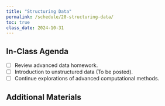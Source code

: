 ```yaml
---
title: "Structuring Data"
permalink: /schedule/20-structuring-data/
toc: true
class_date: 2024-10-31
---
```


## In-Class Agenda

- [ ] Review advanced data homework.
- [ ] Introduction to unstructured data (To be posted).
- [ ] Continue explorations of advanced computational methods.

## Additional Materials

